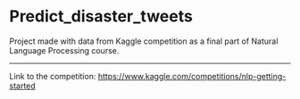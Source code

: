# Predict_disaster_tweets
Project made with data from Kaggle competition as a final part of Natural Language Processing course.
________________________________________________________________________________
Link to the competition: https://www.kaggle.com/competitions/nlp-getting-started


